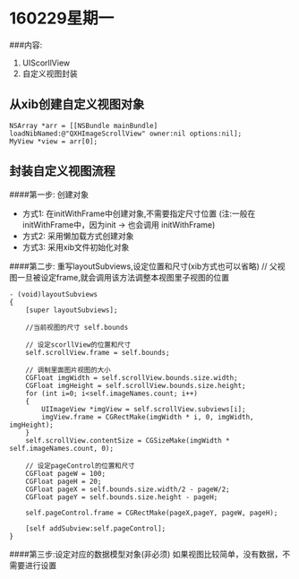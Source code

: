 # 160229星期一

###内容:
1. UIScorllView
2. 自定义视图封装

## 从xib创建自定义视图对象

```objc
NSArray *arr = [[NSBundle mainBundle] loadNibNamed:@"QXHImageScrollView" owner:nil options:nil];
MyView *view = arr[0];
```

## 封装自定义视图流程
####第一步: 创建对象
* 方式1: 在initWithFrame中创建对象,不需要指定尺寸位置 (注:一般在initWithFrame中，因为init -> 也会调用 initWithFrame)
* 方式2: 采用懒加载方式创建对象
* 方式3: 采用xib文件初始化对象

####第二步: 重写layoutSubviews,设定位置和尺寸(xib方式也可以省略)
// 父视图一旦被设定frame,就会调用该方法调整本视图里子视图的位置
```
- (void)layoutSubviews
{
    [super layoutSubviews];
    
    //当前视图的尺寸 self.bounds
    
    // 设定scorllView的位置和尺寸
    self.scrollView.frame = self.bounds;
    
    // 调制里面图片视图的大小
    CGFloat imgWidth = self.scrollView.bounds.size.width;
    CGFloat imgHeight = self.scrollView.bounds.size.height;
    for (int i=0; i<self.imageNames.count; i++)
    {
        UIImageView *imgView = self.scrollView.subviews[i];
        imgView.frame = CGRectMake(imgWidth * i, 0, imgWidth, imgHeight);
    }
    self.scrollView.contentSize = CGSizeMake(imgWidth * self.imageNames.count, 0);
    
    // 设定pageControl的位置和尺寸
    CGFloat pageW = 100;
    CGFloat pageH = 20;
    CGFloat pageX = self.bounds.size.width/2 - pageW/2;
    CGFloat pageY = self.bounds.size.height - pageH;
    
    self.pageControl.frame = CGRectMake(pageX,pageY, pageW, pageH);
    
    [self addSubview:self.pageControl];
}
```
####第三步:设定对应的数据模型对象(非必须)
如果视图比较简单，没有数据，不需要进行设置

